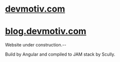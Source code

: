 # [devmotiv.com](https://devmotiv.com])
# [blog.devmotiv.com](https://blog.devmotiv.com)
Website under construction.--

Build by Angular and compiled to JAM stack by Scully.

